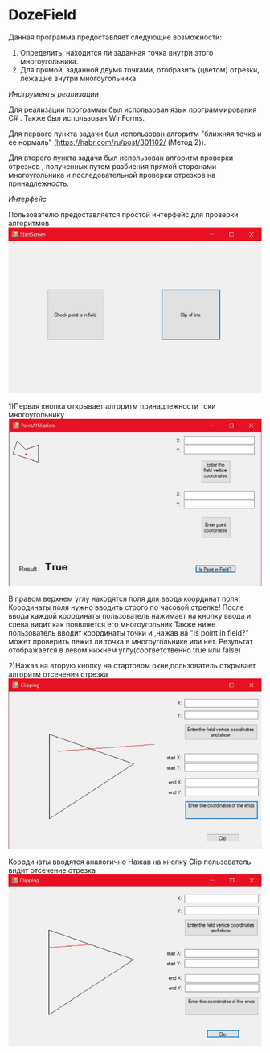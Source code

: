 # DozeField

Данная программа предоставляет следующие возможности:  
1. Определить, находится ли заданная точка внутри этого многоугольника.
2. Для прямой, заданной двумя точками, отобразить (цветом) отрезки, лежащие внутри многоугольника.

*Инструменты реализации*

Для реализации программы был использован язык программирования C# . Также был использован WinForms.

Для первого пункта задачи был использован алгоритм "ближняя точка и ее нормаль" (https://habr.com/ru/post/301102/ (Метод 2)). 

Для второго пункта задачи был использован алгоритм проверки отрезков , полученных путем разбиения прямой сторонами многоугольника и последовательной проверки отрезков на принадлежность.

*Интерфейс*

Пользователю предоставляется простой интерфейс для проверки алгоритмов
![](ShowInterface/StartWindow.jpg)

1)Первая кнопка открывает алгоритм принадлежности токи многоугольнику 
![](ShowInterface/PointAffiliation.jpg)

В правом верхнем углу находятся поля для ввода координат поля. Координаты поля нужно вводить строго по часовой стрелке!
После ввода каждой координаты пользователь нажимает на кнопку ввода и слева видит как появляется его многоугольник 
Также ниже пользователь вводит координаты точки и ,нажав на "Is point in field?" может проверить лежит ли точка в многоугольнике или нет.
Результат отображается в левом нижнем углу(соответственно true или false)

2)Нажав на вторую кнопку на стартовом окне,пользователь открывает алгоритм отсечения отрезка 
![](ShowInterface/ClippingWindow.jpg)

 Координаты вводятся аналогично
Нажав на кнопку Clip пользователь видит отсечение отрезка
![](ShowInterface/Clip.jpg)
